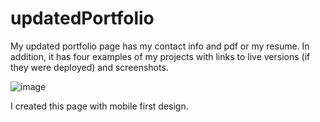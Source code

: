 # updatedPortfolio
My updated portfolio page has my contact info and pdf or my resume. In addition, it has four examples of my projects with links to live versions (if they were deployed) and screenshots. 

![image](https://user-images.githubusercontent.com/88174852/147835343-cac8f026-d714-482c-a051-40995a8d936c.png)

I created this page with mobile first design. 

